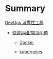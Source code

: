 # Summary

[DevOps 可靠性工程](./Operations/README.md)

  * [快速运维/常见问题](./Operations/ops-fast/ops-fast.md)

    * [Docker](./Operations/ops-fast/docker/docker.md)

    * [kubernetes](./Operations/ops-fast/docker/docker.md)

